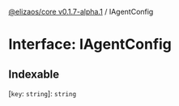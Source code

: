 [@elizaos/core v0.1.7-alpha.1](../index.md) / IAgentConfig

# Interface: IAgentConfig

## Indexable

\[`key`: `string`\]: `string`
